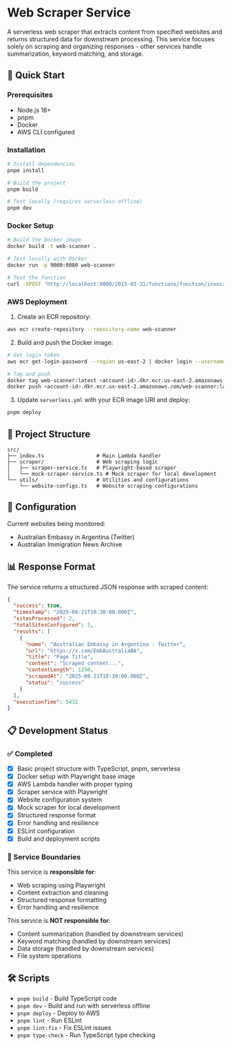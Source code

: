 # Web Scraper Service

A serverless web scraper that extracts content from specified websites and returns structured data for downstream processing. This service focuses solely on scraping and organizing responses - other services handle summarization, keyword matching, and storage.

## 🚀 Quick Start

### Prerequisites

- Node.js 18+
- pnpm
- Docker
- AWS CLI configured

### Installation

```bash
# Install dependencies
pnpm install

# Build the project
pnpm build

# Test locally (requires serverless-offline)
pnpm dev
```

### Docker Setup

```bash
# Build the Docker image
docker build -t web-scanner .

# Test locally with Docker
docker run -p 9000:8080 web-scanner

# Test the function
curl -XPOST "http://localhost:9000/2015-03-31/functions/function/invocations" -d '{}'
```

### AWS Deployment

1. Create an ECR repository:

```bash
aws ecr create-repository --repository-name web-scanner
```

2. Build and push the Docker image:

```bash
# Get login token
aws ecr get-login-password --region us-east-2 | docker login --username AWS --password-stdin <account-id>.dkr.ecr.us-east-2.amazonaws.com

# Tag and push
docker tag web-scanner:latest <account-id>.dkr.ecr.us-east-2.amazonaws.com/web-scanner:latest
docker push <account-id>.dkr.ecr.us-east-2.amazonaws.com/web-scanner:latest
```

3. Update `serverless.yml` with your ECR image URI and deploy:

```bash
pnpm deploy
```

## 📁 Project Structure

```
src/
├── index.ts                 # Main Lambda handler
├── scraper/                 # Web scraping logic
│   ├── scraper-service.ts   # Playwright-based scraper
│   └── mock-scraper-service.ts # Mock scraper for local development
└── utils/                   # Utilities and configurations
    └── website-configs.ts   # Website scraping configurations
```

## 🔧 Configuration

Current websites being monitored:

- Australian Embassy in Argentina (Twitter)
- Australian Immigration News Archive

## 📊 Response Format

The service returns a structured JSON response with scraped content:

```json
{
  "success": true,
  "timestamp": "2025-08-21T10:30:00.000Z",
  "sitesProcessed": 2,
  "totalSitesConfigured": 2,
  "results": [
    {
      "name": "Australian Embassy in Argentina - Twitter",
      "url": "https://x.com/EmbAustraliaBA",
      "title": "Page Title",
      "content": "Scraped content...",
      "contentLength": 1250,
      "scrapedAt": "2025-08-21T10:30:00.000Z",
      "status": "success"
    }
  ],
  "executionTime": 5432
}
```

## 📋 Development Status

### ✅ Completed

- [x] Basic project structure with TypeScript, pnpm, serverless
- [x] Docker setup with Playwright base image
- [x] AWS Lambda handler with proper typing
- [x] Scraper service with Playwright
- [x] Website configuration system
- [x] Mock scraper for local development
- [x] Structured response format
- [x] Error handling and resilience
- [x] ESLint configuration
- [x] Build and deployment scripts

### 🎯 Service Boundaries

This service is **responsible for**:

- Web scraping using Playwright
- Content extraction and cleaning
- Structured response formatting
- Error handling and resilience

This service is **NOT responsible for**:

- Content summarization (handled by downstream services)
- Keyword matching (handled by downstream services)
- Data storage (handled by downstream services)
- File system operations

## 🛠️ Scripts

- `pnpm build` - Build TypeScript code
- `pnpm dev` - Build and run with serverless offline
- `pnpm deploy` - Deploy to AWS
- `pnpm lint` - Run ESLint
- `pnpm lint:fix` - Fix ESLint issues
- `pnpm type-check` - Run TypeScript type checking
